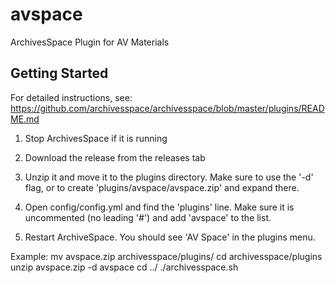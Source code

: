 avspace
=======

ArchivesSpace Plugin for AV Materials


## Getting Started

For detailed instructions, see:
     https://github.com/archivesspace/archivesspace/blob/master/plugins/README.md

1. Stop ArchivesSpace if it is running

2. Download the release from the releases tab

3. Unzip it and move it to the plugins directory. Make sure to use the '-d' flag, or to create 'plugins/avspace/avspace.zip' and expand there.

4. Open config/config.yml and find the 'plugins' line. Make sure it is uncommented (no leading '#') and add 'avspace' to the list.

5. Restart ArchiveSpace. You should see 'AV Space' in the plugins menu.

Example:
     mv avspace.zip archivesspace/plugins/
     cd archivesspace/plugins
     unzip avspace.zip -d avspace
     cd ../
     ./archivesspace.sh
